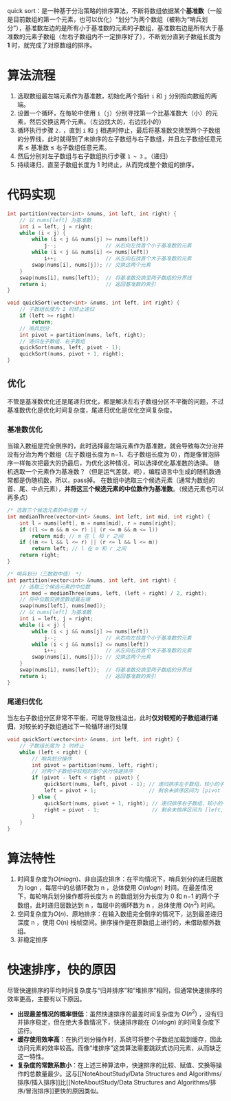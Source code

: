 quick sort：是一种基于分治策略的排序算法，不断将数组依据某个**基准数**（一般是目前数组的第一个元素，也可以优化）“划分”为两个数组（被称为“哨兵划分”），基准数左边的是所有小于基准数的元素的子数组，基准数右边是所有大于基准数的元素子数组（左右子数组内不一定排序好了），不断划分直到子数组长度为 **1** 时，就完成了对原数组的排序。

# 算法流程
1. 选取数组最左端元素作为基准数，初始化两个指针 `i` 和 `j` 分别指向数组的两端。
2. 设置一个循环，在每轮中使用 `i`（`j`）分别寻找第一个比基准数大（小）的元素，然后交换这两个元素。（左边找大的，右边找小的）
3. 循环执行步骤 `2.` ，直到 `i` 和 `j` 相遇时停止，最后将基准数交换至两个子数组的分界线，此时就得到了未排序的左子数组与右子数组，并且左子数组任意元素 ≤ 基准数 ≤ 右子数组任意元素。
4. 然后分别对左子数组与右子数组执行步骤 `1 ~ 3` 。（递归）
5. 持续递归，直至子数组长度为 1 时终止，从而完成整个数组的排序。

# 代码实现
```cpp
int partition(vector<int> &nums, int left, int right) {
    // 以 nums[left] 为基准数
    int i = left, j = right;
    while (i < j) {
        while (i < j && nums[j] >= nums[left])
            j--;                // 从右向左找首个小于基准数的元素
        while (i < j && nums[i] <= nums[left])
            i++;                // 从左向右找首个大于基准数的元素
        swap(nums[i], nums[j]); // 交换这两个元素
    }
    swap(nums[i], nums[left]);  // 将基准数交换至两子数组的分界线
    return i;                   // 返回基准数的索引
}

void quickSort(vector<int> &nums, int left, int right) {
    // 子数组长度为 1 时终止递归
    if (left >= right)
        return;
    // 哨兵划分
    int pivot = partition(nums, left, right);
    // 递归左子数组、右子数组
    quickSort(nums, left, pivot - 1);
    quickSort(nums, pivot + 1, right);
}
```
## 优化
不管是基准数优化还是尾递归优化，都是解决左右子数组分区不平衡的问题，不过基准数优化是优化时间复杂度，尾递归优化是优化空间复杂度。
### 基准数优化
当输入数组是完全倒序的，此时选择最左端元素作为基准数，就会导致每次分治并没有分治为两个数组（左子数组长度为 n−1、右子数组长度为 0），而是像冒泡排序一样每次把最大的扔最后，为优化这种情况，可以选择优化基准数的选择。
随机选取一个元素作为基准数？（但是运气差就，呃），编程语言中生成的随机数通常都是伪随机数，所以，pass掉。
在数组中选取三个候选元素（通常为数组的首、尾、中点元素），**并将这三个候选元素的中位数作为基准数**。（候选元素也可以再多点）
```cpp
/* 选取三个候选元素的中位数 */
int medianThree(vector<int> &nums, int left, int mid, int right) {
    int l = nums[left], m = nums[mid], r = nums[right];
    if ((l <= m && m <= r) || (r <= m && m <= l))
        return mid; // m 在 l 和 r 之间
    if ((m <= l && l <= r) || (r <= l && l <= m))
        return left; // l 在 m 和 r 之间
    return right;
}

/* 哨兵划分（三数取中值） */
int partition(vector<int> &nums, int left, int right) {
    // 选取三个候选元素的中位数
    int med = medianThree(nums, left, (left + right) / 2, right);
    // 将中位数交换至数组最左端
    swap(nums[left], nums[med]);
    // 以 nums[left] 为基准数
    int i = left, j = right;
    while (i < j) {
        while (i < j && nums[j] >= nums[left])
            j--;                // 从右向左找首个小于基准数的元素
        while (i < j && nums[i] <= nums[left])
            i++;                // 从左向右找首个大于基准数的元素
        swap(nums[i], nums[j]); // 交换这两个元素
    }
    swap(nums[i], nums[left]);  // 将基准数交换至两子数组的分界线
    return i;                   // 返回基准数的索引
}
```
### 尾递归优化
当左右子数组分区非常不平衡，可能导致栈溢出，此时**仅对较短的子数组进行递归**，对较长的子数组通过下一轮循环进行处理
```cpp
void quickSort(vector<int> &nums, int left, int right) {
    // 子数组长度为 1 时终止
    while (left < right) {
        // 哨兵划分操作
        int pivot = partition(nums, left, right);
        // 对两个子数组中较短的那个执行快速排序
        if (pivot - left < right - pivot) {
            quickSort(nums, left, pivot - 1); // 递归排序左子数组，较小的子区间递归
            left = pivot + 1;                 // 剩余未排序区间为 [pivot + 1, right]，较大区间用循环
        } else {
            quickSort(nums, pivot + 1, right); // 递归排序右子数组，较小的子区间递归
            right = pivot - 1;                 // 剩余未排序区间为 [left, pivot - 1]，较大区间用循环
        }
    }
}
```

# 算法特性
1. 时间复杂度为$O(nlogn)$、非自适应排序：在平均情况下，哨兵划分的递归层数为 log⁡n ，每层中的总循环数为 n ，总体使用 $O(nlog⁡n)$ 时间。在最差情况下，每轮哨兵划分操作都将长度为 n 的数组划分为长度为 0 和 n−1 的两个子数组，此时递归层数达到 n ，每层中的循环数为 n ，总体使用 $O(n^2)$ 时间。
2.  空间复杂度为$O(n)$、原地排序：在输入数组完全倒序的情况下，达到最差递归深度 n ，使用 O(n) 栈帧空间。排序操作是在原数组上进行的，未借助额外数组。
3. 非稳定排序

# 快速排序，快的原因
尽管快速排序的平均时间复杂度与“归并排序”和“堆排序”相同，但通常快速排序的效率更高，主要有以下原因。
- **出现最差情况的概率很低**：虽然快速排序的最差时间复杂度为 $O(n^2)$ ，没有归并排序稳定，但在绝大多数情况下，快速排序能在 $O(nlog⁡n)$ 的时间复杂度下运行。
- **缓存使用效率高**：在执行划分操作时，系统可将整个子数组加载到缓存，因此访问元素的效率较高。而像“堆排序”这类算法需要跳跃式访问元素，从而缺乏这一特性。
- **复杂度的常数系数小**：在上述三种算法中，快速排序的比较、赋值、交换等操作的总数量最少。这与[[NoteAboutStudy/Data Structures and  Algorithms/排序/插入排序]]比[[NoteAboutStudy/Data Structures and  Algorithms/排序/冒泡排序]]更快的原因类似。